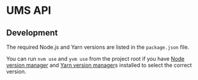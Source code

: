 # UMS API

## Development

The required Node.js and Yarn versions are listed in the `package.json` file. 

You can run `nvm use` and `yvm use` from the project root if you have [Node version manager](https://github.com/nvm-sh/nvm) and [Yarn version manager](https://yvm.js.org)s installed to select the correct version.

